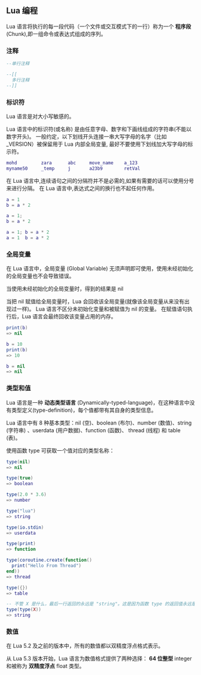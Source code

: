 ## Lua 编程

Lua 语言将执行的每一段代码（一个文件或交互模式下的一行）称为一个 **程序段** (Chunk),即一组命令或表达式组成的序列。

### 注释

```lua
--单行注释 

--[[
  多行注释
--]]
```
### 标识符
Lua 语言是对大小写敏感的。

Lua 语言中的标识符(或名称) 是由任意字母、数字和下画线组成的字符串(不能以数字开头)。
一般约定，以下划线开头连接一串大写字母的名字（比如 _VERSION）被保留用于 Lua 内部全局变量, 最好不要使用下划线加大写字母的标示符。

```lua
mohd         zara      abc     move_name    a_123
myname50     _temp     j       a23b9        retVal
```

在 Lua 语言中,连续语句之间的分隔符并不是必需的,如果有需要的话可以使用分号来进行分隔。
在 Lua 语言中,表达式之间的换行也不起任何作用。

```lua
a = 1
b = a * 2

a = 1;
b = a * 2

a = 1; b = a * 2
a = 1  b = a * 2
```

### 全局变量
在 Lua 语言中，全局变量 (Global Variable) 无须声明即可使用，使用未经初始化的全局变量也不会导致错误。

当使用未经初始化的全局变量时，得到的结果是 nil

当把 nil 赋值给全局变量时，Lua 会回收该全局变量(就像该全局变量从来没有出现过一样)。
Lua 语言不区分未初始化变量和被赋值为 nil 的变量。
在赋值语句执行后，Lua 语言会最终回收该变量占用的内存。

```lua
print(b)
=> nil

b = 10
print(b)
=> 10

b = nil
=> nil
```

### 类型和值
Lua 语言是一种 **动态类型语言** (Dynamically-typed-language)，在这种语言中没有类型定义(type-definition)，每个值都带有其自身的类型信息。

Lua 语言中有 8 种基本类型：nil (空)、boolean (布尔)、number (数值)、string (字符串) 、userdata (用户数据)、function (函数)、 thread (线程) 和 table (表)。

使用函数 type 可获取一个值对应的类型名称：

```lua
type(nil)
=> nil

type(true)
=> boolean

type(2.0 * 3.6)
=> number

type("lua")
=> string

type(io.stdin)
=> userdata

type(print)
=> function

type(coroutine.create(function() 
  print("Hello From Thread") 
end))
=> thread

type({})
=> table

-- 不管 X 是什么，最后一行返回的永远是 "string"。这是因为函数 type 的返回值永远是一个字符串。
type(type(X))
=> string
```

### 数值
在 Lua 5.2 及之前的版本中，所有的数值都以双精度浮点格式表示。

从 Lua 5.3 版本开始，Lua 语言为数值格式提供了两种选择：
**64 位整型** integer 和被称为 **双精度浮点** float 类型。

```lua

```
